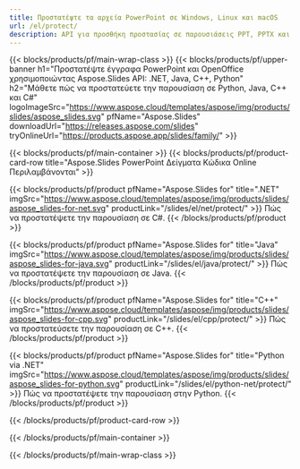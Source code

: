 ```yaml
---
title: Προστατέψτε τα αρχεία PowerPoint σε Windows, Linux και macOS
url: /el/protect/
description: API για προσθήκη προστασίας σε παρουσιάσεις PPT, PPTX και ODP
---
```


{{< blocks/products/pf/main-wrap-class >}}
{{< blocks/products/pf/upper-banner h1="Προστατέψτε έγγραφα PowerPoint και OpenOffice χρησιμοποιώντας Aspose.Slides API: .NET, Java, C++, Python" h2="Μάθετε πώς να προστατεύετε την παρουσίαση σε Python, Java, C++ και C#" logoImageSrc="https://www.aspose.cloud/templates/aspose/img/products/slides/aspose_slides.svg" pfName="Aspose.Slides" downloadUrl="https://releases.aspose.com/slides" tryOnlineUrl="https://products.aspose.app/slides/family/" >}}

{{< blocks/products/pf/main-container >}}
{{< blocks/products/pf/product-card-row title="Aspose.Slides PowerPoint Δείγματα Κώδικα Online Περιλαμβάνονται" >}}

{{< blocks/products/pf/product pfName="Aspose.Slides for" title=".NET" imgSrc="https://www.aspose.cloud/templates/aspose/img/products/slides/aspose_slides-for-net.svg" productLink="/slides/el/net/protect/" >}}
Πώς να προστατέψετε την παρουσίαση σε C#.
{{< /blocks/products/pf/product >}}

{{< blocks/products/pf/product pfName="Aspose.Slides for" title="Java" imgSrc="https://www.aspose.cloud/templates/aspose/img/products/slides/aspose_slides-for-java.svg" productLink="/slides/el/java/protect/" >}}
Πώς να προστατέψετε την παρουσίαση σε Java.
{{< /blocks/products/pf/product >}}

{{< blocks/products/pf/product pfName="Aspose.Slides for" title="C++" imgSrc="https://www.aspose.cloud/templates/aspose/img/products/slides/aspose_slides-for-cpp.svg" productLink="/slides/el/cpp/protect/" >}}
Πώς να προστατεύσετε την παρουσίαση σε C++.
{{< /blocks/products/pf/product >}}

{{< blocks/products/pf/product pfName="Aspose.Slides for" title="Python via .NET" imgSrc="https://www.aspose.cloud/templates/aspose/img/products/slides/aspose_slides-for-python.svg" productLink="/slides/el/python-net/protect/" >}}
Πώς να προστατέψετε την παρουσίαση στην Python.
{{< /blocks/products/pf/product >}}

{{< /blocks/products/pf/product-card-row >}}

{{< /blocks/products/pf/main-container >}}

{{< /blocks/products/pf/main-wrap-class >}}
